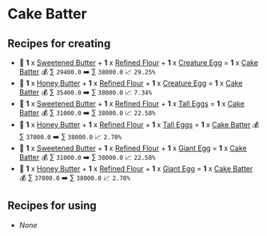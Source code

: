 # Cake Batter

## Recipes for creating

* 🍳 **1** x [Sweetened Butter](<Sweetened Butter.md>) + **1** x [Refined Flour](<Refined Flour.md>) + **1** x [Creature Egg](<Creature Egg.md>) = **1** x [Cake Batter](<Cake Batter.md>) 💰 ∑ `29400.0` ➡️ ∑ `38000.0` 📈 `29.25%`
* 🍳 **1** x [Honey Butter](<Honey Butter.md>) + **1** x [Refined Flour](<Refined Flour.md>) + **1** x [Creature Egg](<Creature Egg.md>) = **1** x [Cake Batter](<Cake Batter.md>) 💰 ∑ `35400.0` ➡️ ∑ `38000.0` 📈 `7.34%`
* 🍳 **1** x [Sweetened Butter](<Sweetened Butter.md>) + **1** x [Refined Flour](<Refined Flour.md>) + **1** x [Tall Eggs](<Tall Eggs.md>) = **1** x [Cake Batter](<Cake Batter.md>) 💰 ∑ `31000.0` ➡️ ∑ `38000.0` 📈 `22.58%`
* 🍳 **1** x [Honey Butter](<Honey Butter.md>) + **1** x [Refined Flour](<Refined Flour.md>) + **1** x [Tall Eggs](<Tall Eggs.md>) = **1** x [Cake Batter](<Cake Batter.md>) 💰 ∑ `37000.0` ➡️ ∑ `38000.0` 📈 `2.70%`
* 🍳 **1** x [Sweetened Butter](<Sweetened Butter.md>) + **1** x [Refined Flour](<Refined Flour.md>) + **1** x [Giant Egg](<Giant Egg.md>) = **1** x [Cake Batter](<Cake Batter.md>) 💰 ∑ `31000.0` ➡️ ∑ `38000.0` 📈 `22.58%`
* 🍳 **1** x [Honey Butter](<Honey Butter.md>) + **1** x [Refined Flour](<Refined Flour.md>) + **1** x [Giant Egg](<Giant Egg.md>) = **1** x [Cake Batter](<Cake Batter.md>) 💰 ∑ `37000.0` ➡️ ∑ `38000.0` 📈 `2.70%`


## Recipes for using

* _None_
